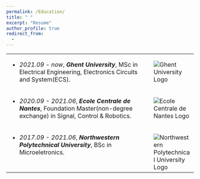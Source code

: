 ```yaml
---
permalink: /Education/
title: " "
excerpt: "Resume"
author_profile: true
redirect_from: 
  - 
---
```


<!DOCTYPE html>
<html>
<head>
<style>
table {
  width: 100%;
  border-collapse: collapse;
}
td {
  vertical-align: top;
}
img {
  max-width: 100px;
  float: right;
}
</style>
</head>
<body>

<table>
<tr>
  <td>
  
- *2021.09 - now*, ***Ghent University***, MSc in Electrical Engineering, Electronics Circuits and System(ECS).

  </td>
  <td>
  
![Ghent University Logo](https://styleguide.ugent.be/files/uploads/logo_UGent_EN_RGB_2400_kleur_witbg.png)

  </td>
</tr>
<tr>
  <td>
  
- *2020.09 - 2021.06*, ***Ecole Centrale de Nantes***, Foundation Master(non-degree exchange) in Signal, Control & Robotics.

  </td>
  <td>
  
![Ecole Centrale de Nantes Logo](https://upload.wikimedia.org/wikipedia/fr/c/c0/Logo_ECN.svg)

  </td>
</tr>
<tr>
  <td>
  
- *2017.09 - 2021.06*, ***Northwestern Polytechnical University***, BSc in Microeletronics.

  </td>
  <td>
  
![Northwestern Polytechnical University Logo](https://upload.wikimedia.org/wikipedia/zh/thumb/a/ac/Northwestern_Polytechnical_University_badge.svg/320px-Northwestern_Polytechnical_University_badge.svg.png?1679150883585)

  </td>
</tr>
</table>

</body>
</html>


<!-- 
<base target = "_parent" />
<embed src="../assets/Xiaoke_Wang_Resume.pdf" target="_blank" width="800px" height="2100px" /> -->
